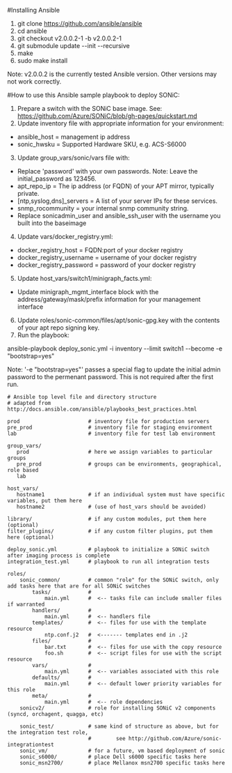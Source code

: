 #Installing Ansible
1. git clone https://github.com/ansible/ansible
2. cd ansible
3. git checkout v2.0.0.2-1 -b v2.0.0.2-1
4. git submodule update --init --recursive
5. make
6. sudo make install

Note: v2.0.0.2 is the currently tested Ansible version.  Other versions may not work correctly.


#How to use this Ansible sample playbook to deploy SONiC:

1. Prepare a switch with the SONiC base image. See: https://github.com/Azure/SONiC/blob/gh-pages/quickstart.md
2. Update inventory file with appropriate information for your environment:
  * ansible_host = management ip address
  * sonic_hwsku = Supported Hardware SKU, e.g. ACS-S6000
3. Update group_vars/sonic/vars file with:
  * Replace 'password' with your own passwords. Note: Leave the initial_password as 123456.
  * apt_repo_ip = The ip address (or FQDN) of your APT mirror, typically private.
  * [ntp,syslog,dns]_servers = A list of your server IPs for these services. 
  * snmp_rocommunity = your internal snmp community string.
  * Replace sonicadmin_user and ansible_ssh_user with the username you built into the baseimage
4. Update vars/docker_registry.yml:
  * docker_registry_host = FQDN:port of your docker registry
  * docker_registry_username = username of your docker registry
  * docker_registry_password = password of your docker registry
5. Update host_vars/switch1/minigraph_facts.yml:
  * Update minigraph_mgmt_interface block with the address/gateway/mask/prefix information for your management interface
6. Update roles/sonic-common/files/apt/sonic-gpg.key with the contents of your apt repo signing key.
7. Run the playbook:

  ansible-playbook deploy_sonic.yml -i inventory --limit switch1 --become -e "bootstrap=yes"

Note: '-e "bootstrap=yes"' passes a special flag to update the initial admin password to the permenant password. This is not required after the first run.


``` 
# Ansible top level file and directory structure
# adapted from http://docs.ansible.com/ansible/playbooks_best_practices.html

prod                      # inventory file for production servers
pre_prod                  # inventory file for staging environment
lab                       # inventory file for test lab environment

group_vars/
   prod                   # here we assign variables to particular groups
   pre_prod               # groups can be environments, geographical, role based
   lab

host_vars/
   hostname1              # if an individual system must have specific variables, put them here
   hostname2              # (use of host_vars should be avoided)

library/                  # if any custom modules, put them here (optional)
filter_plugins/           # if any custom filter plugins, put them here (optional)

deploy_sonic.yml          # playbook to initialize a SONiC switch after imaging process is complete
integration_test.yml      # playbook to run all integration tests

roles/
    sonic_common/         # common "role" for the SONiC switch, only add tasks here that are for all SONiC switches
        tasks/            #
            main.yml      #  <-- tasks file can include smaller files if warranted
        handlers/         #
            main.yml      #  <-- handlers file
        templates/        #  <-- files for use with the template resource
            ntp.conf.j2   #  <------- templates end in .j2
        files/            #
            bar.txt       #  <-- files for use with the copy resource
            foo.sh        #  <-- script files for use with the script resource
        vars/             #
            main.yml      #  <-- variables associated with this role
        defaults/         #
            main.yml      #  <-- default lower priority variables for this role
        meta/             #
            main.yml      #  <-- role dependencies
    sonicv2/              # role for installing SONiC v2 components (syncd, orchagent, quagga, etc)

    sonic_test/           # same kind of structure as above, but for the integration test role, 
                          #        see http://github.com/Azure/sonic-integrationtest
    sonic_vm/             # for a future, vm based deployment of sonic
    sonic_s6000/          # place Dell s6000 specific tasks here
    sonic_msn2700/        # place Mellanox msn2700 specific tasks here
```
